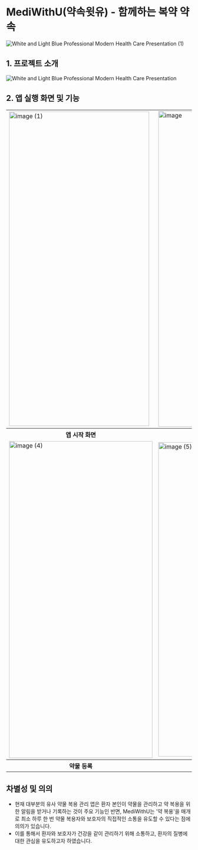 # MediWithU(약속윗유) - 함께하는 복약 약속
![White and Light Blue Professional Modern Health Care Presentation (1)](https://github.com/user-attachments/assets/eae0d705-aba3-4ece-81ea-ef844f998512)

## 1. 프로젝트 소개
![White and Light Blue Professional Modern Health Care Presentation](https://github.com/user-attachments/assets/24ed5eac-764b-4c12-9bc8-7563960a5316)

## 2. 앱 실행 화면 및 기능
<table>
  <tr>
    <td><img width="380" height="852" alt="image (1)" src="https://github.com/user-attachments/assets/7f1aaf42-43b9-46ef-afa8-b47e4545a7a2" />
</td>
    <td><img width="384" height="856" alt="image" src="https://github.com/user-attachments/assets/f374f7d6-fa1a-41a5-ade6-22369cc8602d" />
</td>
    <td><img width="383" height="854" alt="image (2)" src="https://github.com/user-attachments/assets/6a07f8d4-5597-45f9-aaac-5603caecaeb3" />
</td>
    <td><img width="383" height="856" alt="image (3)" src="https://github.com/user-attachments/assets/afb03f74-5e58-47b2-83dd-4881b00ad304" />
</td>
  </tr>
  <tr>
    <th>앱 시작 화면</th>
    <th>로그인기능(구글, 이메일)</th>
    <th>복약파트너 별명, 전화번호, 자동 입력 문자 내용 등록 기능</th>
    <th>복약파트너에게 전화, 문자, 복약 체크 기능</th>
  </tr>
  <tr>
    <td><img width="389" height="859" alt="image (4)" src="https://github.com/user-attachments/assets/833ef1d7-1038-4e0e-b697-62c05b2ec368" />
</td>
    <td><img width="381" height="852" alt="image (5)" src="https://github.com/user-attachments/assets/fa1e0780-cd9a-45ec-a477-e4b972692489" />
</td>
    <td><img width="386" height="854" alt="image (7)" src="https://github.com/user-attachments/assets/27b020c0-0ac6-41b9-adf3-a130108d2952" />
</td>
    <td><img width="280" height="605" alt="image (6)" src="https://github.com/user-attachments/assets/e789cbbf-532f-4bc1-83b4-b463b53f961d" />
</td>
  </tr>
  <tr>
    <th>약물 등록</th>
    <th>복약 일지 등록</th>
    <th>약국 정보 조회</th>
    <th>병원 정보 조회</th>
  </tr>
</table>

## 차별성 및 의의
- 현재 대부분의 유사 약물 복용 관리 앱은 환자 본인이 약물을 관리하고 약 복용을 위한 알림을 받거나 기록하는 것이 주요 기능인 반면, MediWithU는 '약 복용'을 매개로 최소 하루 한 번 약물 복용자와 보호자의 직접적인 소통을 유도할 수 있다는 점에 의의가 있습니다.
- 이를 통해서 환자와 보호자가 건강을 같이 관리하기 위해 소통하고, 환자의 질병에 대한 관심을 유도하고자 하였습니다.
